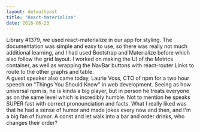 ```yaml
---
layout: defaultpost
title: "React-Materialize"
date: 2016-06-23
---
```


Library #1379, we used react-materialize in our app for styling. The documentation was simple and easy to use, so there was really not much additional learning, and I had used Bootstrap and Materialize before which also follow the grid layout. I worked on making the UI of the Metrics container, as well as wrapping the NavBar buttons with react-router Links to route to the other graphs and table.<br />
A guest speaker also came today, Laurie Voss, CTO of npm for a two hour speech on "Things You Should Know" in web development. Seeing as how universal npm is, he is kinda a big player, but in person he treats everyone as on the same level which is incredibly humble. Not to mention he speaks SUPER fast with correct pronounciation and facts. What I really liked was that he had a sense of humor and made jokes every now and then, and I'm a big fan of humor. A const and let walk into a bar and order drinks, who changes their order?